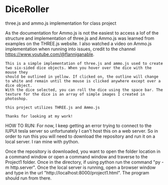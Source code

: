 # DiceRoller
three.js and ammo.js implementation for class project

As the documentation for Ammo.js is not the easiest to access a lof of the structure and implementation of three.js and Ammo.js was learned from examples on the 
THREE.js website. I also watched a video on Ammo.js implementation when running into issues, credit to the channel https://www.youtube.com/@flanniganable.

~~~~~~~~~~~~~~~~~~~~~~~~~~~~~~~~~~~~~~~~~~~~~~~~~~~~~~~
This is a simple implementation of three.js and ammo.js used to create two six-sided dice objects. When you hover over the dice with the mouse they 
should be outlined in yellow. If clicked on, the outline will change to white and remain until the mouse is clicked anywhere except over a dice object. 
With the dice selected, you can roll the dice using the space bar. The texture for the dice is an array of simple images I created in photoshop.

this project utilizes THREE.js and Ammo.js

Thanks for looking at my work!
~~~~~~~~~~~~~~~~~~~~~~~~~~~~~~~~~~~~~~~~~~~~~~~~~~~~~~~
HOW TO RUN:
For now, I keep getting an error trying to connect to the IUPUI tesla server so unfortunately I can't host this on a web server. So in order to run this 
you will need to download the repository and run it on a local server. I ran mine with python.

Once the repository is downloaded, you want to open the folder location in a command window or open a command window and traverse to the Project1 folder.
Once in the directory, if using python run the command "py -m http.server". Once the local server is running, open a browser window and type in the url 
"http://localhost:8000/project1.html". The program should run from there. 
~~~~~~~~~~~~~~~~~~~~~~~~~~~~~~~~~~~~~~~~~~~~~~~~~~~~~~~~~
